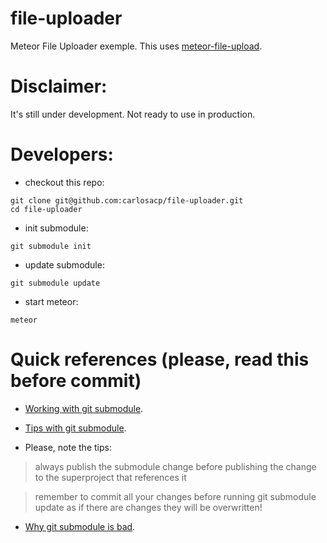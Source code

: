 # file-uploader

Meteor File Uploader exemple. This uses [meteor-file-upload](https://github.com/carlosacp/meteor-file-uploader).

# Disclaimer:

It's still under development. Not ready to use in production.

# Developers:

* checkout this repo:

```
git clone git@github.com:carlosacp/file-uploader.git
cd file-uploader
```

* init submodule:

```
git submodule init
```

* update submodule:

```
git submodule update
```

* start meteor:

```
meteor
```

# Quick references (please, read this before commit)

* [Working with git submodule](https://chrisjean.com/git-submodules-adding-using-removing-and-updating).

* [Tips with git submodule](http://blogs.atlassian.com/2013/03/git-submodules-workflows-tips).

* Please, note the tips:

> always publish the submodule change before publishing the change to the superproject that references it

> remember to commit all your changes before running git submodule update as if there are changes they will be overwritten!

* [Why git submodule is bad](https://codingkilledthecat.wordpress.com/2012/04/28/why-your-company-shouldnt-use-git-submodules).
